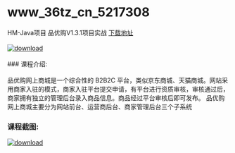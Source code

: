 # www_36tz_cn_5217308
HM-Java项目 品优购V1.3.1项目实战
[下载地址](http://www.36tz.cn/article/5217308 "下载地址")
<br/></br>[![download](http://36tz.cn/muke_img/2020_12_1-138-300x183.png "下载地址")](http://www.36tz.cn/article/5217308 "下载地址")
<br/></br>### 课程介绍:<br/></br>品优购网上商城是一个综合性的 B2B2C 平台，类似京东商城、天猫商城。网站采用商家入驻的模式，商家入驻平台提交申请，有平台进行资质审核，审核通过后，商家拥有独立的管理后台录入商品信息。商品经过平台审核后即可发布。
品优购网上商城主要分为网站前台、运营商后台、商家管理后台三个子系统

### 课程截图:
[![download](http://36tz.cn/muke_img/2020_12_2-131.png "下载地址")](http://www.36tz.cn/article/5217308 "下载地址")
